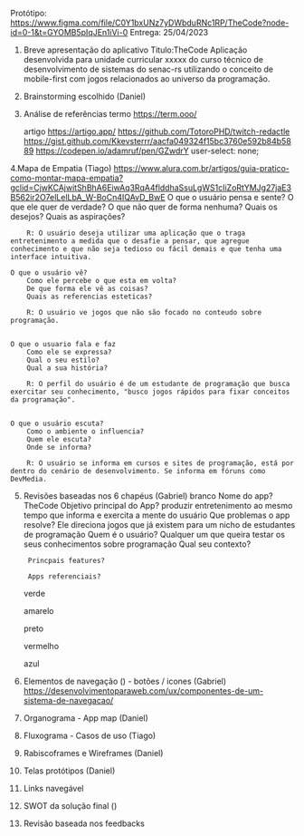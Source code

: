 Protótipo: https://www.figma.com/file/C0Y1bxUNz7yDWbduRNc1RP/TheCode?node-id=0-1&t=GYOMB5pIqJEn1iVi-0
Entrega: 25/04/2023

1. Breve apresentação do aplicativo
Titulo:TheCode 
    Aplicação desenvolvida para unidade curricular xxxxx do curso técnico de desenvolvimento de sistemas do senac-rs utilizando o conceito de mobile-first com jogos relacionados ao universo da programação.

2. Brainstorming escolhido (Daniel)

3. Análise de referências 
    termo https://term.ooo/

    artigo 
        https://artigo.app/
        https://github.com/TotoroPHD/twitch-redactle
        https://gist.github.com/Kkevsterrr/aacfa049324f15bc3760e592b84b5889
        https://codepen.io/adamruf/pen/GZwdrY
        user-select: none;


4.Mapa de Empatia (Tiago)
https://www.alura.com.br/artigos/guia-pratico-como-montar-mapa-empatia?gclid=CjwKCAjwitShBhA6EiwAq3RqA4flddhaSsuLgWS1cIiZoRtYMJg27jaE3B562ir2O7elLelLbA_W-BoCn4IQAvD_BwE
    O que o usuário pensa e sente?
        O que ele quer de verdade?
        O que não quer de forma nenhuma?
        Quais os desejos? Quais as aspirações?

        R: O usuário deseja utilizar uma aplicação que o traga entretenimento a medida que o desafie a pensar, que agregue conhecimento e que não seja tedioso ou fácil demais e que tenha uma interface intuitiva. 

    O que o usuário vê?
        Como ele percebe o que esta em volta?
        De que forma ele vê as coisas?
        Quais as referencias esteticas?

        R: O usuário ve jogos que não são focado no conteudo sobre programação.


    O que o usuario fala e faz
        Como ele se expressa?
        Qual o seu estilo?
        Qual a sua história?

        R: O perfil do usuário é de um estudante de programação que busca exercitar seu conhecimento, "busco jogos rápidos para fixar conceitos da programação".


    O que o usuário escuta?
        Como o ambiente o influencia?
        Quem ele escuta?
        Onde se informa?

        R: O usuário se informa em cursos e sites de programação, está por dentro do cenário de desenvolvimento. Se informa em fóruns como DevMedia.

5. Revisões baseadas nos 6 chapéus (Gabriel)
    branco
        Nome do app?
            TheCode
        Objetivo principal do App?
            produzir entretenimento ao mesmo tempo que informa e exercita a mente do usuário
        Que problemas o app resolve?
            Ele direciona jogos que já existem para um nicho de estudantes de programação
        Quem é o usuário?
            Qualquer um que queira testar os seus conhecimentos sobre programação
        Qual seu contexto?

        Princpais features?

        Apps referenciais?

    verde


    amarelo

    preto

    vermelho

    azul

6. Elementos de navegação () - botões / icones (Gabriel)
https://desenvolvimentoparaweb.com/ux/componentes-de-um-sistema-de-navegacao/


7. Organograma - App map (Daniel)


8. Fluxograma - Casos de uso (Tiago)


9. Rabiscoframes e Wireframes (Daniel)

10. Telas protótipos (Daniel)

11. Links navegável 

12. SWOT da solução final ()

13. Revisão baseada nos feedbacks 